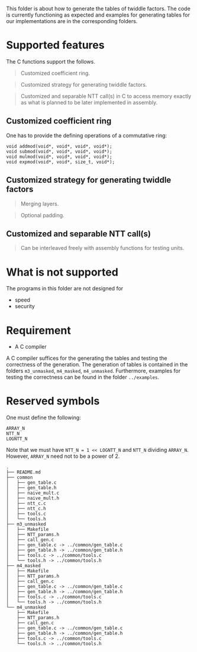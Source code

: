 
This folder is about how to generate the tables of twiddle factors.
The code is currently functioning as expected and examples for generating tables for our implementations are in the corresponding folders.

# Supported features

The C functions support the follows.

> Customized coefficient ring.

> Customized strategy for generating twiddle factors.

> Customized and separable NTT call(s) in C to access memory exactly as what is planned to be later implemented in assembly.

## Customized coefficient ring

One has to provide the defining operations of a commutative ring:
```
void addmod(void*, void*, void*, void*);
void submod(void*, void*, void*, void*);
void mulmod(void*, void*, void*, void*);
void expmod(void*, void*, size_t, void*);
```

## Customized strategy for generating twiddle factors

> Merging layers.

> Optional padding.

## Customized and separable NTT call(s)

> Can be interleaved freely with assembly functions for testing units.

# What is not supported
The programs in this folder are not designed for
- speed
- security

# Requirement
- A C compiler

A C compiler suffices for the generating the tables and testing the correctness of the generation. The generation of tables is contained in the folders `m3_unmasked`, `m4_masked`, `m4_unmasked`.
Furthermore, examples for testing the correctness can be found in the folder `../examples`.

# Reserved symbols
One must define the following:
```
ARRAY_N
NTT_N
LOGNTT_N
```
Note that we must have `NTT_N = 1 << LOGNTT_N` and `NTT_N` dividing `ARRAY_N`.
However, `ARRAY_N` need not to be a power of 2.

```
.
├── README.md
├── common
│   ├── gen_table.c
│   ├── gen_table.h
│   ├── naive_mult.c
│   ├── naive_mult.h
│   ├── ntt_c.c
│   ├── ntt_c.h
│   ├── tools.c
│   └── tools.h
├── m3_unmasked
│   ├── Makefile
│   ├── NTT_params.h
│   ├── call_gen.c
│   ├── gen_table.c -> ../common/gen_table.c
│   ├── gen_table.h -> ../common/gen_table.h
│   ├── tools.c -> ../common/tools.c
│   └── tools.h -> ../common/tools.h
├── m4_masked
│   ├── Makefile
│   ├── NTT_params.h
│   ├── call_gen.c
│   ├── gen_table.c -> ../common/gen_table.c
│   ├── gen_table.h -> ../common/gen_table.h
│   ├── tools.c -> ../common/tools.c
│   └── tools.h -> ../common/tools.h
└── m4_unmasked
    ├── Makefile
    ├── NTT_params.h
    ├── call_gen.c
    ├── gen_table.c -> ../common/gen_table.c
    ├── gen_table.h -> ../common/gen_table.h
    ├── tools.c -> ../common/tools.c
    └── tools.h -> ../common/tools.h
```





